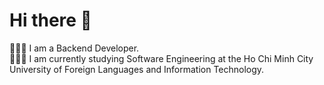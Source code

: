 # Hi there 👋
👩🏻‍💻 I am a Backend Developer. <br>👩🏻‍🎓 I am currently studying Software Engineering at the Ho Chi Minh City University of Foreign Languages and Information Technology. <br>
<!--
**GiapKun/GiapKun** is a ✨ _special_ ✨ repository because its `README.md` (this file) appears on your GitHub profile.

Here are some ideas to get you started:

- 🔭 I’m currently working on ...
- 🌱 I’m currently learning ...
- 👯 I’m looking to collaborate on ...
- 🤔 I’m looking for help with ...
- 💬 Ask me about ...
- 📫 How to reach me: ...
- 😄 Pronouns: ...
- ⚡ Fun fact: ...
-->
